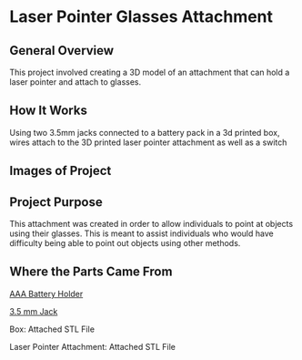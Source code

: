 # Laser Pointer Glasses Attachment
## General Overview
This project involved creating a 3D model of an attachment that can hold a laser pointer and attach to glasses.
## How It Works
Using two 3.5mm jacks connected to a battery pack in a 3d printed box, wires attach to the 3D printed laser pointer attachment as well as a switch

## Images of Project
## Project Purpose
This attachment was created in order to allow individuals to point at objects using their glasses. This is meant to assist individuals who would have difficulty being able to point out objects using other methods.
## Where the Parts Came From
[AAA Battery Holder](https://www.amazon.com/gp/product/B07F3YKGPD/ref=ppx_yo_dt_b_search_asin_title?ie=UTF8&psc=1)

[3.5 mm Jack](https://www.allelectronics.com/item/mmj/3.5mm-mono-open-audio-phone-jack/1.html)

Box: Attached STL File

Laser Pointer Attachment: Attached STL File
